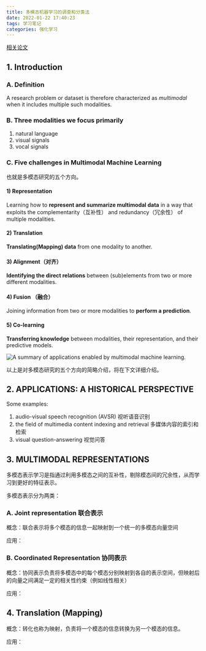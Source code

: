 ```yaml
---
title: 多模态机器学习的调查和分类法
date: 2022-01-22 17:40:23
tags: 学习笔记
categories: 强化学习
---
```




[相关论文](https://eager-murdock-e61bfe.netlify.app/2022/01/22/multimodal-machine-learning-a-survey-and-taxonomy/Multimodal_Machine_Learning_A_Survey_and_Taxonomy.pdf)

## 1. Introduction

### A. Definition

A research problem or dataset is therefore characterized as *multimodal* when it includes multiple such modalities.

### B. Three modalities we focus primarily

1. natural language
2. visual signals
3. vocal signals

### C. Five challenges in Multimodal Machine Learning

也就是多模态研究的五个方向。

#### 1) Representation

Learning how to **represent and summarize multimodal data** in a way that exploits the complementarity（互补性） and redundancy（冗余性） of multiple modalities.

#### 2) Translation

**Translating(Mapping) data** from one modality to another.

#### 3) Alignment（对齐）

**Identifying the direct relations** between (sub)elements from two or more different modalities.

#### 4) Fusion （融合）

Joining information from two or more modalities to **perform a prediction**.

#### 5) Co-learning

**Transferring knowledge** between modalities, their representation, and their predictive models. 

![A summary of applications enabled by multimodal machine learning.](image-20220122191151114.png)

以上是对多模态研究的五个方向的简略介绍，将在下文详细介绍。



## 2. APPLICATIONS: A HISTORICAL PERSPECTIVE

Some examples:

1. audio-visual speech recognition (AVSR) 视听语音识别
2. the field of multimedia content indexing and retrieval 多媒体内容的索引和检索
3. visual question-answering 视觉问答



## 3. MULTIMODAL REPRESENTATIONS

多模态表示学习是指通过利用多模态之间的互补性，剔除模态间的冗余性，从而学习到更好的特征表示。



多模态表示分为两类：

### A. Joint representation 联合表示

概念：联合表示将多个模态的信息一起映射到一个统一的多模态向量空间

应用：

### B. Coordinated Representation 协同表示

概念：协同表示负责将多模态中的每个模态分别映射到各自的表示空间，但映射后的向量之间满足一定的相关性约束（例如线性相关）

应用：



## 4. Translation (Mapping)

概念：转化也称为映射，负责将一个模态的信息转换为另一个模态的信息。

应用：

